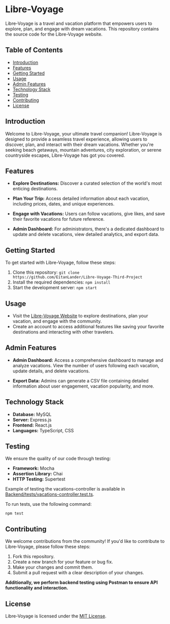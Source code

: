 ﻿# Libre-Voyage

Libre-Voyage is a travel and vacation platform that empowers users to explore, plan, and engage with dream vacations. This repository contains the source code for the Libre-Voyage website.

## Table of Contents

- [Introduction](#introduction)
- [Features](#features)
- [Getting Started](#getting-started)
- [Usage](#usage)
- [Admin Features](#admin-features)
- [Technology Stack](#technology-stack)
- [Testing](#testing)
- [Contributing](#contributing)
- [License](#license)

## Introduction

Welcome to Libre-Voyage, your ultimate travel companion! Libre-Voyage is designed to provide a seamless travel experience, allowing users to discover, plan, and interact with their dream vacations. Whether you're seeking beach getaways, mountain adventures, city exploration, or serene countryside escapes, Libre-Voyage has got you covered.

## Features

- **Explore Destinations:** Discover a curated selection of the world's most enticing destinations.
  
- **Plan Your Trip:** Access detailed information about each vacation, including prices, dates, and unique experiences.

- **Engage with Vacations:** Users can follow vacations, give likes, and save their favorite vacations for future reference.

- **Admin Dashboard:** For administrators, there's a dedicated dashboard to update and delete vacations, view detailed analytics, and export data.

## Getting Started

To get started with Libre-Voyage, follow these steps:

1. Clone this repository: `git clone https://github.com/EitanLander/Libre-Voyage-Third-Project`
2. Install the required dependencies: `npm install`
3. Start the development server: `npm start`

## Usage

- Visit the [Libre-Voyage Website] to explore destinations, plan your vacation, and engage with the community.
- Create an account to access additional features like saving your favorite destinations and interacting with other travelers.

## Admin Features

- **Admin Dashboard:** Access a comprehensive dashboard to manage and analyze vacations. View the number of users following each vacation, update details, and delete vacations.

- **Export Data:** Admins can generate a CSV file containing detailed information about user engagement, vacation popularity, and more.

## Technology Stack

- **Database:** MySQL
- **Server:** Express.js
- **Frontend:** React.js
- **Languages:** TypeScript, CSS

## Testing

We ensure the quality of our code through testing:

- **Framework:** Mocha
- **Assertion Library:** Chai
- **HTTP Testing:** Supertest

Example of testing the vacations-controller is available in [Backend/tests/vacations-controller.test.ts](tests/vacations-controller.test.ts).


To run tests, use the following command:

`npm test`

## Contributing

We welcome contributions from the community! If you'd like to contribute to Libre-Voyage, please follow these steps:

1. Fork this repository.
2. Create a new branch for your feature or bug fix.
3. Make your changes and commit them.
4. Submit a pull request with a clear description of your changes.

**Additionally, we perform backend testing using Postman to ensure API functionality and interaction.**

## License

Libre-Voyage is licensed under the [MIT License](LICENSE).

[Libre-Voyage Website]: #  (Add the actual link to your website here)
[Libre-Voyage]: #  (Add the path to your website image here)
